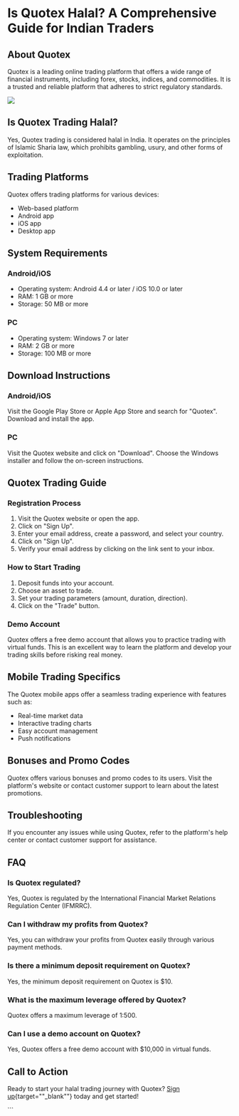 # Is Quotex Halal? A Comprehensive Guide for Indian Traders

## About Quotex

Quotex is a leading online trading platform that offers a wide range of
financial instruments, including forex, stocks, indices, and
commodities. It is a trusted and reliable platform that adheres to
strict regulatory standards.

[![](https://static.quotex.io/files/4_en/300_250.jpg)](https://traff.sbs/brokerqxlid)

## Is Quotex Trading Halal?

Yes, Quotex trading is considered halal in India. It operates on the
principles of Islamic Sharia law, which prohibits gambling, usury, and
other forms of exploitation.

## Trading Platforms

Quotex offers trading platforms for various devices:

-   Web-based platform
-   Android app
-   iOS app
-   Desktop app

## System Requirements

### Android/iOS

-   Operating system: Android 4.4 or later / iOS 10.0 or later
-   RAM: 1 GB or more
-   Storage: 50 MB or more

### PC

-   Operating system: Windows 7 or later
-   RAM: 2 GB or more
-   Storage: 100 MB or more

## Download Instructions

### Android/iOS

Visit the Google Play Store or Apple App Store and search for
"Quotex". Download and install the app.

### PC

Visit the Quotex website and click on "Download". Choose the
Windows installer and follow the on-screen instructions.

## Quotex Trading Guide

### Registration Process

1.  Visit the Quotex website or open the app.
2.  Click on "Sign Up".
3.  Enter your email address, create a password, and select your
    country.
4.  Click on "Sign Up".
5.  Verify your email address by clicking on the link sent to your
    inbox.

### How to Start Trading

1.  Deposit funds into your account.
2.  Choose an asset to trade.
3.  Set your trading parameters (amount, duration, direction).
4.  Click on the "Trade" button.

### Demo Account

Quotex offers a free demo account that allows you to practice trading
with virtual funds. This is an excellent way to learn the platform and
develop your trading skills before risking real money.

## Mobile Trading Specifics

The Quotex mobile apps offer a seamless trading experience with features
such as:

-   Real-time market data
-   Interactive trading charts
-   Easy account management
-   Push notifications

## Bonuses and Promo Codes

Quotex offers various bonuses and promo codes to its users. Visit the
platform\'s website or contact customer support to learn about the
latest promotions.

## Troubleshooting

If you encounter any issues while using Quotex, refer to the platform\'s
help center or contact customer support for assistance.

## FAQ

### Is Quotex regulated?

Yes, Quotex is regulated by the International Financial Market Relations
Regulation Center (IFMRRC).

### Can I withdraw my profits from Quotex?

Yes, you can withdraw your profits from Quotex easily through various
payment methods.

### Is there a minimum deposit requirement on Quotex?

Yes, the minimum deposit requirement on Quotex is \$10.

### What is the maximum leverage offered by Quotex?

Quotex offers a maximum leverage of 1:500.

### Can I use a demo account on Quotex?

Yes, Quotex offers a free demo account with \$10,000 in virtual funds.

## Call to Action

Ready to start your halal trading journey with Quotex? [Sign
up](\%22https://broker-qx.pro/sign-up/?lid=1102511\%22){target=""_blank""}
today and get started!

\`\`\`

